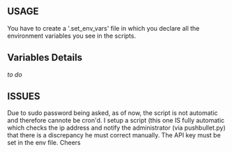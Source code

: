 ## USAGE ##

You have to create a '.set_env_vars' file in which you declare all the environment variables you see in the scripts.

## Variables Details ##

_to do_

## ISSUES ##

Due to sudo password being asked, as of now, the script is not automatic and therefore cannote be cron'd. I setup a script (this one IS fully automatic which checks the ip address and notify the administrator (via pushbullet.py) that there is a discrepancy he must correct manually. The API key must be set in the env file.
Cheers
